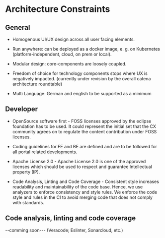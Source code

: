# Architecture Constraints

## General

- Homogenous UI/UX design across all user facing elements.

- Run anywhere: can be deployed as a docker image, e. g. on Kubernetes (platform-independent, cloud, on prem or local).

- Modular design: core-components are loosely coupled.

- Freedom of choice for technology components stops where UX is negatively impacted. (currently under revision by the overall catena architecture roundtable)

- Multi Language: German and english to be supported as a minimum

## Developer

- OpenSource software first - FOSS licenses approved by the eclipse foundation has to be used. It could represent the initial set that the CX community agrees on to regulate the content contribution under FOSS licenses.

- Coding guidelines for FE and BE are defined and are to be followed for all portal related developments.

- Apache License 2.0 - Apache License 2.0 is one of the approved licenses which should be used to respect and guarantee Intellectual property (IP).

- Code Analysis, Linting and Code Coverage - Consistent style increases readability and maintainability of the code base. Hence, we use analyzers to enforce consistency and style rules. We enforce the code style and rules in the CI to avoid merging code that does not comply with standards.

## Code analysis, linting and code coverage

--comming soon---
(Veracode; Eslinter, Sonarcloud, etc.)
